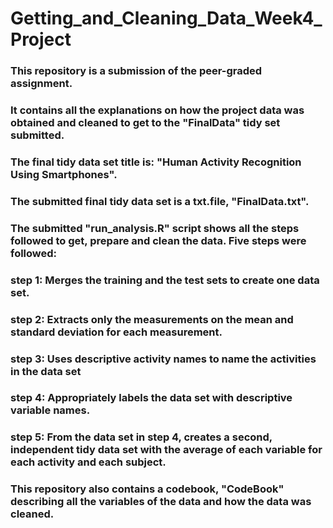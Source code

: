 # Getting_and_Cleaning_Data_Week4_Project

### This repository is a submission of the peer-graded assignment. 
### It contains all the explanations on how the project data was obtained and cleaned to get to the "FinalData" tidy set submitted.
### The final tidy data set title is: "Human Activity Recognition Using Smartphones".
### The submitted final tidy data set is a txt.file, "FinalData.txt".
### The submitted "run_analysis.R" script shows all the steps followed to get, prepare and clean the data. Five steps were followed:
###     step 1: Merges the training and the test sets to create one data set.
###     step 2: Extracts only the measurements on the mean and standard deviation for each measurement.
###     step 3: Uses descriptive activity names to name the activities in the data set
###     step 4: Appropriately labels the data set with descriptive variable names.
###     step 5: From the data set in step 4, creates a second, independent tidy data set with the average of each variable for each activity and each subject.
   
### This repository also contains a codebook, "CodeBook" describing all the variables of the data and how the data was cleaned.  


